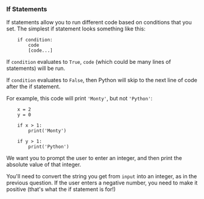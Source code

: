 ### If Statements

If statements allow you to run different code based on conditions that
you set. The simplest if statement looks something like this:

        if condition:
            code
            [code...]

If `condition` evaluates to `True`, `code` (which could be many lines of
statements) will be run.

If `condition` evaluates to `False`, then Python will skip to the next
line of code after the if statement.

For example, this code will print `'Monty'`, but not `'Python'`:

        x = 2
        y = 0

        if x > 1:
            print('Monty')

        if y > 1:
            print('Python')

We want you to prompt the user to enter an integer, and then print the
absolute value of that integer.

You\'ll need to convert the string you get from `input` into an integer,
as in the previous question. If the user enters a negative number, you
need to make it positive (that\'s what the if statement is for!)
